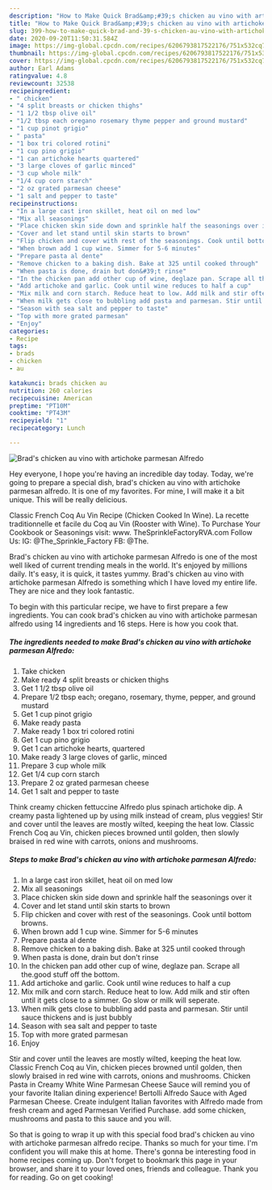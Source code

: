 ```yaml
---
description: "How to Make Quick Brad&amp;#39;s chicken au vino with artichoke parmesan Alfredo"
title: "How to Make Quick Brad&amp;#39;s chicken au vino with artichoke parmesan Alfredo"
slug: 399-how-to-make-quick-brad-and-39-s-chicken-au-vino-with-artichoke-parmesan-alfredo
date: 2020-09-20T11:50:31.584Z
image: https://img-global.cpcdn.com/recipes/6206793817522176/751x532cq70/brads-chicken-au-vino-with-artichoke-parmesan-alfredo-recipe-main-photo.jpg
thumbnail: https://img-global.cpcdn.com/recipes/6206793817522176/751x532cq70/brads-chicken-au-vino-with-artichoke-parmesan-alfredo-recipe-main-photo.jpg
cover: https://img-global.cpcdn.com/recipes/6206793817522176/751x532cq70/brads-chicken-au-vino-with-artichoke-parmesan-alfredo-recipe-main-photo.jpg
author: Earl Adams
ratingvalue: 4.8
reviewcount: 32538
recipeingredient:
- " chicken"
- "4 split breasts or chicken thighs"
- "1 1/2 tbsp olive oil"
- "1/2 tbsp each oregano rosemary thyme pepper and ground mustard"
- "1 cup pinot grigio"
- " pasta"
- "1 box tri colored rotini"
- "1 cup pino grigio"
- "1 can artichoke hearts quartered"
- "3 large cloves of garlic minced"
- "3 cup whole milk"
- "1/4 cup corn starch"
- "2 oz grated parmesan cheese"
- "1 salt and pepper to taste"
recipeinstructions:
- "In a large cast iron skillet, heat oil on med low"
- "Mix all seasonings"
- "Place chicken skin side down and sprinkle half the seasonings over it"
- "Cover and let stand until skin starts to brown"
- "Flip chicken and cover with rest of the seasonings. Cook until bottom browns."
- "When brown add 1 cup wine. Simmer for 5-6 minutes"
- "Prepare pasta al dente"
- "Remove chicken to a baking dish. Bake at 325 until cooked through"
- "When pasta is done, drain but don&#39;t rinse"
- "In the chicken pan add other cup of wine, deglaze pan. Scrape all the.good stuff off the bottom."
- "Add artichoke and garlic. Cook until wine reduces to half a cup"
- "Mix milk and corn starch. Reduce heat to low. Add milk and stir often until it gets close to a simmer. Go slow or milk will seperate."
- "When milk gets close to bubbling add pasta and parmesan. Stir until sauce thickens and is just bubbly"
- "Season with sea salt and pepper to taste"
- "Top with more grated parmesan"
- "Enjoy"
categories:
- Recipe
tags:
- brads
- chicken
- au

katakunci: brads chicken au 
nutrition: 260 calories
recipecuisine: American
preptime: "PT10M"
cooktime: "PT43M"
recipeyield: "1"
recipecategory: Lunch

---
```



![Brad&#39;s chicken au vino with artichoke parmesan Alfredo](https://img-global.cpcdn.com/recipes/6206793817522176/751x532cq70/brads-chicken-au-vino-with-artichoke-parmesan-alfredo-recipe-main-photo.jpg)

Hey everyone, I hope you're having an incredible day today. Today, we're going to prepare a special dish, brad&#39;s chicken au vino with artichoke parmesan alfredo. It is one of my favorites. For mine, I will make it a bit unique. This will be really delicious.

Classic French Coq Au Vin Recipe (Chicken Cooked In Wine). La recette traditionnelle et facile du Coq au Vin (Rooster with Wine). To Purchase Your Cookbook or Seasonings visit: www. TheSprinkleFactoryRVA.com Follow Us: IG: @The_Sprinkle_Factory FB: @The.

Brad&#39;s chicken au vino with artichoke parmesan Alfredo is one of the most well liked of current trending meals in the world. It's enjoyed by millions daily. It's easy, it is quick, it tastes yummy. Brad&#39;s chicken au vino with artichoke parmesan Alfredo is something which I have loved my entire life. They are nice and they look fantastic.


To begin with this particular recipe, we have to first prepare a few ingredients. You can cook brad&#39;s chicken au vino with artichoke parmesan alfredo using 14 ingredients and 16 steps. Here is how you cook that.

<!--inarticleads1-->

##### The ingredients needed to make Brad&#39;s chicken au vino with artichoke parmesan Alfredo:

1. Take  chicken
1. Make ready 4 split breasts or chicken thighs
1. Get 1 1/2 tbsp olive oil
1. Prepare 1/2 tbsp each; oregano, rosemary, thyme, pepper, and ground mustard
1. Get 1 cup pinot grigio
1. Make ready  pasta
1. Make ready 1 box tri colored rotini
1. Get 1 cup pino grigio
1. Get 1 can artichoke hearts, quartered
1. Make ready 3 large cloves of garlic, minced
1. Prepare 3 cup whole milk
1. Get 1/4 cup corn starch
1. Prepare 2 oz grated parmesan cheese
1. Get 1 salt and pepper to taste


Think creamy chicken fettuccine Alfredo plus spinach artichoke dip. A creamy pasta lightened up by using milk instead of cream, plus veggies! Stir and cover until the leaves are mostly wilted, keeping the heat low. Classic French Coq au Vin, chicken pieces browned until golden, then slowly braised in red wine with carrots, onions and mushrooms. 

<!--inarticleads2-->

##### Steps to make Brad&#39;s chicken au vino with artichoke parmesan Alfredo:

1. In a large cast iron skillet, heat oil on med low
1. Mix all seasonings
1. Place chicken skin side down and sprinkle half the seasonings over it
1. Cover and let stand until skin starts to brown
1. Flip chicken and cover with rest of the seasonings. Cook until bottom browns.
1. When brown add 1 cup wine. Simmer for 5-6 minutes
1. Prepare pasta al dente
1. Remove chicken to a baking dish. Bake at 325 until cooked through
1. When pasta is done, drain but don&#39;t rinse
1. In the chicken pan add other cup of wine, deglaze pan. Scrape all the.good stuff off the bottom.
1. Add artichoke and garlic. Cook until wine reduces to half a cup
1. Mix milk and corn starch. Reduce heat to low. Add milk and stir often until it gets close to a simmer. Go slow or milk will seperate.
1. When milk gets close to bubbling add pasta and parmesan. Stir until sauce thickens and is just bubbly
1. Season with sea salt and pepper to taste
1. Top with more grated parmesan
1. Enjoy


Stir and cover until the leaves are mostly wilted, keeping the heat low. Classic French Coq au Vin, chicken pieces browned until golden, then slowly braised in red wine with carrots, onions and mushrooms. Chicken Pasta in Creamy White Wine Parmesan Cheese Sauce will remind you of your favorite Italian dining experience! Bertolli Alfredo Sauce with Aged Parmesan Cheese. Create indulgent Italian favorites with Alfredo made from fresh cream and aged Parmesan Verified Purchase. add some chicken, mushrooms and pasta to this sauce and you will. 

So that is going to wrap it up with this special food brad&#39;s chicken au vino with artichoke parmesan alfredo recipe. Thanks so much for your time. I'm confident you will make this at home. There's gonna be interesting food in home recipes coming up. Don't forget to bookmark this page in your browser, and share it to your loved ones, friends and colleague. Thank you for reading. Go on get cooking!
